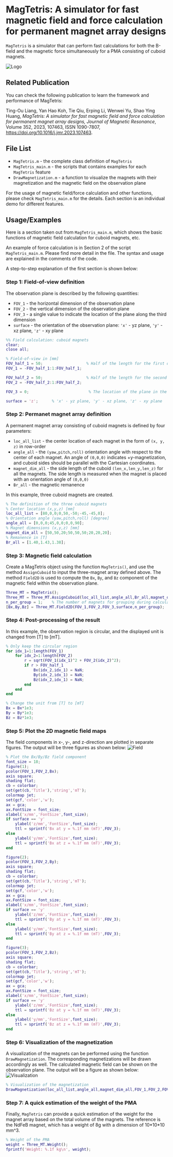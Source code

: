 
# MagTetris: A simulator for fast magnetic field and force calculation for permanent magnet array designs

`MagTetris` is a simulator that
can perform fast calculations for both the B-field and the magnetic
force simultaneously for a PMA consisting of cuboid magnets.

![Logo](https://github.com/TingouLiang/MagTetris/blob/main/MagTetris%20Logo.png?raw=true)


## Related Publication
You can check the following publication to learn the framework and performance of MagTetris:

Ting-Ou Liang, Yan Hao Koh, Tie Qiu, Erping Li, Wenwei Yu, Shao Ying Huang,
*MagTetris: A simulator for fast magnetic field and force calculation for permanent magnet array designs,
Journal of Magnetic Resonance*,
Volume 352,
2023,
107463,
ISSN 1090-7807,
https://doi.org/10.1016/j.jmr.2023.107463.
## File List
- `MagTetris.m` - the complete class definition of `MagTetris`
- `MagTetris_main.m` - the scripts that contains examples for each `MagTetris` feature
- `DrawMagnetization.m` - a function to visualize the magnets with their magnetization and the magnetic field on the observation plane

For the usage of magnetic field/force calculation and other functions, please check `MagTetris_main.m` for the details. Each section is an individual demo for different features.
## Usage/Examples
Here is a section taken out from `MagTetris_main.m`, which shows the basic functions of magnetic field calculation for cuboid magnets, etc.

An example of force calculation is in Section 2 of the script `MagTetris_main.m`. Please find more detail in the file. The syntax and usage are explained in the comments of the code.

A step-to-step explanation of the first section is shown below:

### Step 1: Field-of-view definition
The observation plane is described by the following quantities:
- `FOV_1` - the horizontal dimension of the observation plane
- `FOV_2` - the vertical dimension of the observation plane
- `FOV_3` - a single value to indicate the location of the plane along the third dimension
- `surface` - the orientation of the observation plane: `'x'` - yz plane, `'y'` - xz plane, `'z'` - xy plane

```matlab
%% Field calculation: cuboid magnets
clear;
close all;

% Field-of-view in [mm]
FOV_half_1 = 50;                   % Half of the length for the first dimension
FOV_1 = -FOV_half_1:1:FOV_half_1;

FOV_half_2 = 50;                   % Half of the length for the second dimension
FOV_2 = -FOV_half_2:1:FOV_half_2;

FOV_3 = 0;                          % The location of the plane in the third dimension

surface = 'z';      % 'x' - yz plane, 'y' - xz plane, 'z' - xy plane
```

### Step 2: Permanet magnet array definition
A permanent magnet array consisting of cuboid magnets is defined by four parameters:
- `loc_all_list` - the center location of each magnet in the form of `(x, y, z)` in row-order
- `angle_all` - the `(yaw,pitch,roll)` orientation angle with respect to the center of each magnet. An angle of `(0,0,0)` indicates +y-magnetization, and cuboid sides should be parallel with the Cartesian coordinates.
- `magnet_dim_all` - the side length of the cuboid `(len_x,len_y,len_z)` for all the magnets. The side length is measured when the magnet is placed with an orientation angle of `(0,0,0)`
- `Br_all` - the magnetic remanence

In this example, three cuboid magnets are created.

```matlab
% The definition of the three cuboid magnets
% Center location (x,y,z) [mm]
loc_all_list = [80,0,0;0,50,-50;-45,-45,0];
% Orientation angle (yaw,pitch,roll) [degree]
angle_all = [0,0,0;45,0,0;0,0,90];
% Magnet dimensions (x,y,z) [mm]
magnet_dim_all = [50,50,20;50,50,50;20,20,20];
% Remanence in [T]
Br_all = [1.40,1.43,1.38];                   
```

### Step 3: Magnetic field calculation
Create a MagTetris object using the function `MagTetris()`, and use the method `AssignCuboid` to input the three-magnet array defined above.
The method `Field2D` is used to compute the `Bx`, `By`, and `Bz` component of the magnetic field within the observation plane.

```matlab
Three_MT = MagTetris();
Three_MT = Three_MT.AssignCuboid(loc_all_list,angle_all,Br_all,magnet_dim_all);
n_per_group = 1;    % The number of magnets for grouping during calculation, by default it should be 1
[Bx,By,Bz] = Three_MT.Field2D(FOV_1,FOV_2,FOV_3,surface,n_per_group);
```

### Step 4: Post-processing of the result
In this example, the observation region is circular, and the displayed unit is changed from [T] to [mT].

```matlab
% Only keep the circular region
for idx_1=1:length(FOV_1)
    for idx_2=1:length(FOV_2)
        r = sqrt(FOV_1(idx_1)^2 + FOV_2(idx_2)^2);
        if r > FOV_half_1
            Bx(idx_2,idx_1) = NaN;
            By(idx_2,idx_1) = NaN;
            Bz(idx_2,idx_1) = NaN;
        end
    end
end

% Change the unit from [T] to [mT]
Bx = Bx*1e3;
By = By*1e3;
Bz = Bz*1e3;
```

### Step 5: Plot the 2D magnetic field maps
The field components in x-, y-, and z-direction are plotted in separate figures. The output will be three figures as shown below:
![Field](https://github.com/TingouLiang/MagTetris/blob/main/MagTetris%20Field.png?raw=true)

```matlab
% Plot the Bx/By/Bz field component
font_size = 18;
figure(1);
pcolor(FOV_1,FOV_2,Bx);
axis square;
shading flat;
cb = colorbar;
set(get(cb,'Title'),'string','mT');
colormap jet;
set(gcf,'color','w');
ax = gca;
ax.FontSize = font_size;
xlabel('x/mm','FontSize',font_size);
if surface == 'y'
    ylabel('z/mm','FontSize',font_size);
    ttl = sprintf('Bx at y = %.1f mm (mT)',FOV_3);
else
    ylabel('y/mm','FontSize',font_size);
    ttl = sprintf('Bx at z = %.1f mm (mT)',FOV_3);
end

figure(2);
pcolor(FOV_1,FOV_2,By);
axis square;
shading flat;
cb = colorbar;
set(get(cb,'Title'),'string','mT');
colormap jet;
set(gcf,'color','w');
ax = gca;
ax.FontSize = font_size;
xlabel('x/mm','FontSize',font_size);
if surface == 'y'
    ylabel('z/mm','FontSize',font_size);
    ttl = sprintf('By at y = %.1f mm (mT)',FOV_3);
else
    ylabel('y/mm','FontSize',font_size);
    ttl = sprintf('By at z = %.1f mm (mT)',FOV_3);
end

figure(3);
pcolor(FOV_1,FOV_2,Bz);
axis square;
shading flat;
cb = colorbar;
set(get(cb,'Title'),'string','mT');
colormap jet;
set(gcf,'color','w');
ax = gca;
ax.FontSize = font_size;
xlabel('x/mm','FontSize',font_size);
if surface == 'y'
    ylabel('z/mm','FontSize',font_size);
    ttl = sprintf('Bz at y = %.1f mm (mT)',FOV_3);
else
    ylabel('y/mm','FontSize',font_size);
    ttl = sprintf('Bz at z = %.1f mm (mT)',FOV_3);
end
```

### Step 6: Visualization of the magnetization
A visualization of the magnets can be performed using the function `DrawMagnetization`. The corresponding magnetizations will be drawn accordingly as well. The calculated magnetic field can be shown on the observation plane. The output will be a figure as shown below:
![Visualization](https://github.com/TingouLiang/MagTetris/blob/main/MagTetris%20Visualization.png?raw=true)

```matlab
% Visualization of the magnetization
DrawMagnetization(loc_all_list,angle_all,magnet_dim_all,FOV_1,FOV_2,FOV_3,surface,Bz);
```

### Step 7: A quick estimation of the weight of the PMA
Finally, `MagTetris` can provide a quick estimation of the weight for the magnet array based on the total volume of the magnets. The reference is the NdFeB magnet, which has a weight of 8g with a dimension of 10\*10\*10 mm^3.

```matlab
% Weight of the PMA
weight = Three_MT.Weight();
fprintf('Weight: %.1f kg\n', weight);

```

